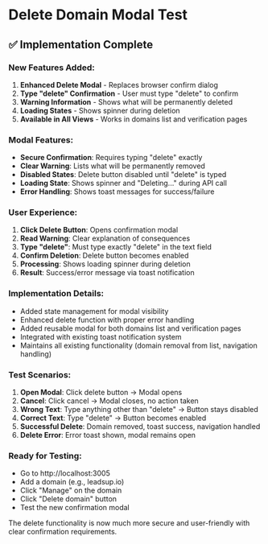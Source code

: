 # Delete Domain Modal Test

## ✅ Implementation Complete

### New Features Added:
1. **Enhanced Delete Modal** - Replaces browser confirm dialog
2. **Type "delete" Confirmation** - User must type "delete" to confirm
3. **Warning Information** - Shows what will be permanently deleted
4. **Loading States** - Shows spinner during deletion
5. **Available in All Views** - Works in domains list and verification pages

### Modal Features:
- **Secure Confirmation**: Requires typing "delete" exactly
- **Clear Warning**: Lists what will be permanently removed
- **Disabled States**: Delete button disabled until "delete" is typed
- **Loading State**: Shows spinner and "Deleting..." during API call
- **Error Handling**: Shows toast messages for success/failure

### User Experience:
1. **Click Delete Button**: Opens confirmation modal
2. **Read Warning**: Clear explanation of consequences
3. **Type "delete"**: Must type exactly "delete" in the text field
4. **Confirm Deletion**: Delete button becomes enabled
5. **Processing**: Shows loading spinner during deletion
6. **Result**: Success/error message via toast notification

### Implementation Details:
- Added state management for modal visibility
- Enhanced delete function with proper error handling
- Added reusable modal for both domains list and verification pages
- Integrated with existing toast notification system
- Maintains all existing functionality (domain removal from list, navigation handling)

### Test Scenarios:
1. **Open Modal**: Click delete button → Modal opens
2. **Cancel**: Click cancel → Modal closes, no action taken  
3. **Wrong Text**: Type anything other than "delete" → Button stays disabled
4. **Correct Text**: Type "delete" → Button becomes enabled
5. **Successful Delete**: Domain removed, toast success, navigation handled
6. **Delete Error**: Error toast shown, modal remains open

### Ready for Testing:
- Go to http://localhost:3005
- Add a domain (e.g., leadsup.io)
- Click "Manage" on the domain
- Click "Delete domain" button
- Test the new confirmation modal

The delete functionality is now much more secure and user-friendly with clear confirmation requirements.